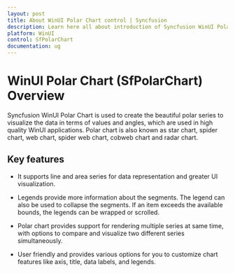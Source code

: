 ```yaml
---
layout: post
title: About WinUI Polar Chart control | Syncfusion
description: Learn here all about introduction of Syncfusion WinUI Polar Chart (SfPolarChart) control with key features and more.
platform: WinUI
control: SfPolarChart
documentation: ug
---
```


# WinUI Polar Chart (SfPolarChart) Overview

Syncfusion WinUI Polar Chart is used to create the beautiful polar series to visualize the data in terms of values and angles, which are used in high quality WinUI applications. Polar chart is also known as star chart, spider chart, web chart, spider web chart, cobweb chart and radar chart.

## Key features

* It supports line and area series for data representation and greater UI visualization.

* Legends provide more information about the segments. The legend can also be used to collapse the segments. If an item exceeds the available bounds, the legends can be wrapped or scrolled.

* Polar chart provides support for rendering multiple series at same time, with options to compare and visualize two different series simultaneously.

* User friendly and provides various options for you to customize chart features like axis, title, data labels, and legends.

